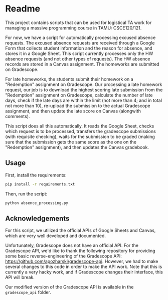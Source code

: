 # Readme

This project contains scripts that can be used for logistical TA work for managing a massive programming course in TAMU: CSCE120/121. 

For now, we have a script for automatically processing excused absence requests. The excused absence requests are received through a Google Form that collects student information and the reason for absence, and stores it in a Google Sheet. 
This script currently processes only the HW absence requests (and not other types of requests).
The HW absence records are stored in a Canvas assignment. The homeworks are submitted on Gradescope. 

For late homeworks, the students submit their homework on a "Redemption" assignment on Gradescope. Our processing a late homework request, our job is to download the highest scoring late submission from the "Redemption" assignment on Gradescope, calculate the number of late days, check if the late days are within the limit (not more than 4; and in total not more than 10), re-upload the submission to the actual Gradescope assignment, and then update the late score on Canvas (alongwith comments).

This script does all this automatically. 
It reads the Google Sheet, checks which request is to be processed, transfers the gradescope submissions (with requisite checking), waits for the submission to be graded (making sure that the submission gets the same score as the one on the "Redemption" assignment), and then updates the Canvas gradebook.

## Usage

First, install the requirements:

```bash
pip install -r requirements.txt
```

Then, run the script:

```bash
python absence_processing.py
```

## Acknowledgements

For this script, we utilized the official APIs of Google Sheets and Canvas, which are very well developed and documented.

Unfortunately, Gradescope does not have an official API.
For the Gradescope API, we'd like to thank the following repository for providing some basic reverse-engineering of the Gradescope API: https://github.com/apozharski/gradescope-api.
However, we had to make several changes to this code in order to make the API work. Note that this is currently a very hacky work, and if Gradescope changes their interface, this API will break.

Our modified version of the Gradescope API is available in the `gradescope_api` folder.

